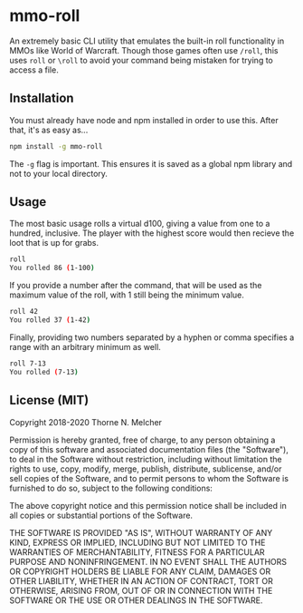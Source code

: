 mmo-roll
========

An extremely basic CLI utility that emulates the built-in roll functionality in MMOs like World of Warcraft. Though those games often use `/roll`, this uses `roll` or `\roll` to avoid your command being mistaken for trying to access a file.

Installation
------------

You must already have node and npm installed in order to use this. After that, it's as easy as...

```bash
npm install -g mmo-roll
```

The `-g` flag is important. This ensures it is saved as a global npm library and not to your local directory.

Usage
-----

The most basic usage rolls a virtual d100, giving a value from one to a hundred, inclusive. The player with the highest score would then recieve the loot that is up for grabs.

```bash
roll
You rolled 86 (1-100)
```

If you provide a number after the command, that will be used as the maximum value of the roll, with 1 still being the minimum value.

```bash
roll 42
You rolled 37 (1-42)
```

Finally, providing two numbers separated by a hyphen or comma specifies a range with an arbitrary minimum as well.

```bash
roll 7-13
You rolled (7-13)
```

License (MIT)
-------------

Copyright 2018-2020 Thorne N. Melcher

Permission is hereby granted, free of charge, to any person obtaining a copy of this software and associated documentation files (the "Software"), to deal in the Software without restriction, including without limitation the rights to use, copy, modify, merge, publish, distribute, sublicense, and/or sell copies of the Software, and to permit persons to whom the Software is furnished to do so, subject to the following conditions:

The above copyright notice and this permission notice shall be included in all copies or substantial portions of the Software.

THE SOFTWARE IS PROVIDED "AS IS", WITHOUT WARRANTY OF ANY KIND, EXPRESS OR IMPLIED, INCLUDING BUT NOT LIMITED TO THE WARRANTIES OF MERCHANTABILITY, FITNESS FOR A PARTICULAR PURPOSE AND NONINFRINGEMENT. IN NO EVENT SHALL THE AUTHORS OR COPYRIGHT HOLDERS BE LIABLE FOR ANY CLAIM, DAMAGES OR OTHER LIABILITY, WHETHER IN AN ACTION OF CONTRACT, TORT OR OTHERWISE, ARISING FROM, OUT OF OR IN CONNECTION WITH THE SOFTWARE OR THE USE OR OTHER DEALINGS IN THE SOFTWARE.
